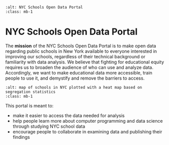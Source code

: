 ```{image} res/text-retro-wide.svg
:alt: NYC Schools Open Data Portal
:class: mb-1
```

NYC Schools Open Data Portal
============================
The **mission** of the NYC Schools Open Data Portal is to make open data
regarding public schools in New York available to everyone interested in
improving our schools, regardless of their technical background or
familiarity with data analysis. We believe that fighting for educational
equity requires us to broaden the audience of who can use and analyze
data. Accordingly, we want to make educational data more accessible,
train people to use it, and demystify and remove the barriers to access.

```{image} res/segregation-map.png
:alt: map of schools in NYC plotted with a heat map based on segregation statistics
:class: mb-1
```
This portal is meant to:

- make it easier to access the data needed for analysis
- help people learn more about computer programming and data science through studying NYC school data
- encourage people to collaborate in examining data and publishing their findings

